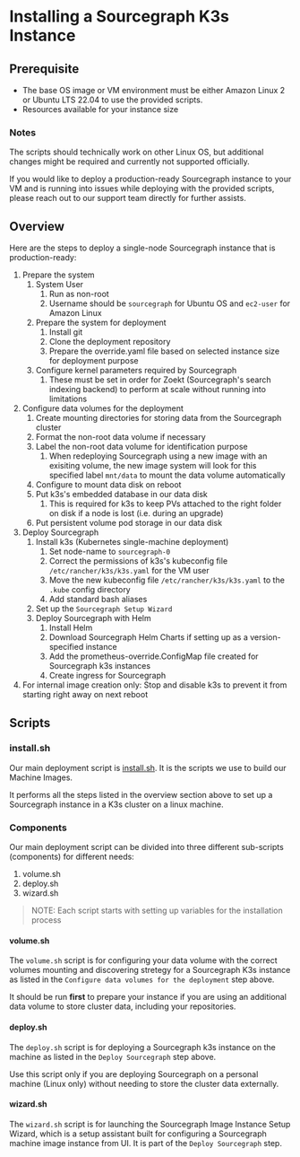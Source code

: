 # Installing a Sourcegraph K3s Instance

## Prerequisite

- The base OS image or VM environment must be either Amazon Linux 2 or Ubuntu LTS 22.04 to use the provided scripts.
- Resources available for your instance size

### Notes

The scripts should technically work on other Linux OS, but additional changes might be required and currently not supported officially.

If you would like to deploy a production-ready Sourcegraph instance to your VM and is running into issues while deploying with the provided scripts, please reach out to our support team directly for further assists.

## Overview

Here are the steps to deploy a single-node Sourcegraph instance that is production-ready:

1. Prepare the system
   1. System User
      1. Run as non-root
      2. Username should be `sourcegraph` for Ubuntu OS and `ec2-user` for Amazon Linux
   2. Prepare the system for deployment
      1. Install git
      2. Clone the deployment repository
      3. Prepare the override.yaml file based on selected instance size for deployment purpose
   3. Configure kernel parameters required by Sourcegraph
      1. These must be set in order for Zoekt (Sourcegraph's search indexing backend) to perform at scale without running into limitations
2. Configure data volumes for the deployment
   1. Create mounting directories for storing data from the Sourcegraph cluster
   2. Format the non-root data volume if necessary
   3. Label the non-root data volume for identification purpose
      1. When redeploying Sourcegraph using a new image with an exisiting volume, the new image system will look for this specified label `mnt/data` to mount the data volume automatically
   4. Configure to mount data disk on reboot
   5. Put k3s's embedded database in our data disk
      1. This is required for k3s to keep PVs attached to the right folder on disk if a node is lost (i.e. during an upgrade)
   6. Put persistent volume pod storage in our data disk
3. Deploy Sourcegraph
   1. Install k3s (Kubernetes single-machine deployment)
      1. Set node-name to `sourcegraph-0`
      2. Correct the permissions of k3s's kubeconfig file `/etc/rancher/k3s/k3s.yaml` for the VM user
      3. Move the new kubeconfig file `/etc/rancher/k3s/k3s.yaml` to the `.kube` config directory
      4. Add standard bash aliases
   2. Set up the `Sourcegraph Setup Wizard`
   3. Deploy Sourcegraph with Helm
      1. Install Helm
      2. Download Sourcegraph Helm Charts if setting up as a version-specified instance
      3. Add the prometheus-override.ConfigMap file created for Sourcegraph k3s instances
      4. Create ingress for Sourcegraph
4. For internal image creation only: Stop and disable k3s to prevent it from starting right away on next reboot

## Scripts

### install.sh

Our main deployment script is [install.sh](../install.sh). It is the scripts we use to build our Machine Images.

It performs all the steps listed in the overview section above to set up a Sourcegraph instance in a K3s cluster on a linux machine.

### Components

Our main deployment script can be divided into three different sub-scripts (components) for different needs:

1. volume.sh
2. deploy.sh
3. wizard.sh

> NOTE: Each script starts with setting up variables for the installation process

#### volume.sh

The `volume.sh` script is for configuring your data volume with the correct volumes mounting and discovering stretegy for a Sourcegraph K3s instance as listed in the `Configure data volumes for the deployment` step above.

It should be run **first** to prepare your instance if you are using an additional data volume to store cluster data, including your repositories.

#### deploy.sh

The `deploy.sh` script is for deploying a Sourcegraph k3s instance on the machine as listed in the `Deploy Sourcegraph` step above.

Use this script only if you are deploying Sourcegraph on a personal machine (Linux only) without needing to store the cluster data externally.

#### wizard.sh

The `wizard.sh` script is for launching the Sourcegraph Image Instance Setup Wizard, which is a setup assistant built for configuring a Sourcegraph machine image instance from UI. It is part of the `Deploy Sourcegraph` step.
